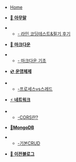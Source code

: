 - [Home](_coverpage.md)

- [🐴 **아무말**]()
- - [- 라인 코딩테스트&필기 후기](./tmi/lineTest.md)

- [📌 **마크다운**]()
- - [- 마크다운 기초](./markdown/00_markdown_basic.md)

- [💿 **운영체제**]()
- - [-프로세스vs스레드](./OS/threadVsProcess.md)

- [⚡️ **네트워크**]()
- - [-CORS란?](./network/cors.md)

- [🍋**MongoDB**]()
- - [-기본CRUD](./mongodb/CRUD.md)

- [🙈 **이전블로그**](https://lizarmong-water.tistory.com/)